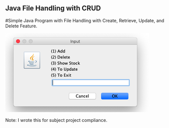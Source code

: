 ## Java File Handling with CRUD

#Simple Java Program with File Handling with Create, Retrieve, Update, and Delete Feature.

![alt text](https://github.com/jersanmd/Java-File-Handling-CRUD/blob/master/image.png)

Note: I wrote this for subject project compliance.
